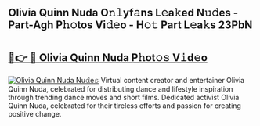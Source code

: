 ## Olivia Quinn Nuda O𝚗𝚕yf𝚊ns L𝚎a𝚔ed N𝚞𝚍es - Part-Agh P𝚑𝚘tos Vi𝚍𝚎o - H𝚘𝚝 Part L𝚎a𝚔s 23PbN

# <h2><a href="http://kfeb8r8.oniu.top/?m=Olivia+Quinn+Nuda">🔗👉 🔴 Olivia Quinn Nuda P𝚑ot𝚘𝚜 V𝚒d𝚎o</a></h2>

[![Olivia Quinn Nuda Nu𝚍e𝚜](https://i.imgur.com/0qMVB7G.gif)](http://kfeb8r8.oniu.top/?m=Olivia+Quinn+Nuda)
Virtual content creator and entertainer Olivia Quinn Nuda, celebrated for distributing dance and lifestyle inspiration through trending dance moves and short films. Dedicated activist Olivia Quinn Nuda, celebrated for their tireless efforts and passion for creating positive change.  

